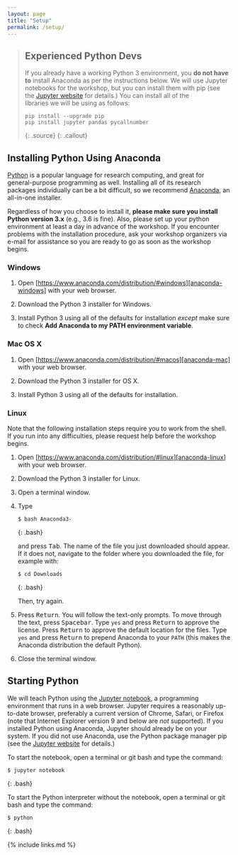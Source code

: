 ```yaml
---
layout: page
title: "Setup"
permalink: /setup/
---
```


> ## Experienced Python Devs
>
> If you already have a working Python 3 environment, you **do not have to** install
> Anaconda as per the instructions below. We will use Jupyter notebooks for the
> workshop, but you can install them with pip (see the
> [Jupyter website][jupyter-install] for details.) You can install all of the  
> libraries we will be using as follows:
> ~~~
> pip install --upgrade pip
> pip install jupyter pandas pycallnumber
> ~~~
> {: .source}
{: .callout}

## Installing Python Using Anaconda

[Python][python] is a popular language for research computing, and great for general-purpose programming as well. Installing all of its research packages individually can be a bit difficult, so we recommend [Anaconda][anaconda], an all-in-one installer.

Regardless of how you choose to install it, **please make sure you install Python version 3.x** (e.g., 3.6 is fine). Also, please set up your python environment at
least a day in advance of the workshop.  If you encounter problems with the
installation procedure, ask your workshop organizers via e-mail for assistance so
you are ready to go as soon as the workshop begins.

### Windows

1. Open [https://www.anaconda.com/distribution/#windows][anaconda-windows]
   with your web browser.

2. Download the Python 3 installer for Windows.

3. Install Python 3 using all of the defaults for installation _except_ make sure to check
**Add Anaconda to my PATH environment variable**.

### Mac OS X

1. Open [https://www.anaconda.com/distribution/#macos][anaconda-mac]
   with your web browser.

2. Download the Python 3 installer for OS X.

3. Install Python 3 using all of the defaults for installation.

### Linux

Note that the following installation steps require you to work from the shell.
If you run into any difficulties, please request help before the workshop begins.

1.  Open [https://www.anaconda.com/distribution/#linux][anaconda-linux] with your web browser.

2.  Download the Python 3 installer for Linux.

3.  Open a terminal window.

4.  Type

    ~~~
    $ bash Anaconda3-
    ~~~
    {: .bash}

    and press <kbd>Tab</kbd>. The name of the file you just downloaded should appear. If it does not, navigate to the folder where you downloaded the file, for example with:

    ~~~
    $ cd Downloads
    ~~~
    {: .bash}

    Then, try again.

5.  Press <kbd>Return</kbd>. You will follow the text-only prompts. To move through the text, press <kbd>Spacebar</kbd>. Type `yes` and press <kbd>Return</kbd> to approve the license. Press <kbd>Return</kbd> to approve the default location for the files. Type `yes` and press <kbd>Return</kbd> to prepend Anaconda to your `PATH` (this makes the Anaconda distribution the default Python).

6.  Close the terminal window.

<!-- FIXME: uncomment when the data is available
## Getting the Data

The data we will be using is sample library data.
To obtain it, download and unzip the file
[library-data.zip][data-zip].
In order to follow the presented material, you should launch a Jupyter
notebook in the "data" directory (see [Starting Python](#Starting-Python)).
-->

## Starting Python

We will teach Python using the [Jupyter notebook][jupyter], a
programming environment that runs in a web browser. Jupyter requires a reasonably
up-to-date browser, preferably a current version of Chrome, Safari, or Firefox
(note that Internet Explorer version 9 and below are *not* supported). If you
installed Python using Anaconda, Jupyter should already be on your system. If
you did not use Anaconda, use the Python package manager pip
(see the [Jupyter website][jupyter-install] for details.)

To start the notebook, open a terminal or git bash and type the command:

~~~
$ jupyter notebook
~~~
{: .bash}

To start the Python interpreter without the notebook, open a terminal
or git bash and type the command:

~~~
$ python
~~~
{: .bash}

[anaconda]: https://www.anaconda.com
[anaconda-mac]: https://www.anaconda.com/distribution/#macos
[anaconda-linux]: https://www.anaconda.com/distribution/#linux
[anaconda-windows]: https://www.anaconda.com/distribution/#windows
[data-zip]: {{site.github.repository_url}}/blob/gh-pages/files/library-data.zip]?raw=true
[jupyter]: http://jupyter.org/
[jupyter-install]: http://jupyter.readthedocs.io/en/latest/install.html#id4
[python]: https://python.org

{% include links.md %}

